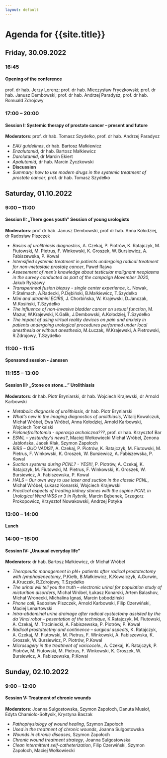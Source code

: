 ```yaml
---
layout: default
---
```

Agenda for {{site.title}}
===

Friday, 30.09.2022
---

### 16:45 
#### Opening of the conference
prof. dr hab. Jerzy Lorenz; prof. dr hab. Mieczysław Fryczkowski; prof. dr hab. Janusz Dembowski; prof. dr hab. Andrzej Paradysz, prof. dr hab. Romuald Zdrojowy

### 17:00 – 20:00
#### Session I: Systemic therapy of prostate cancer – present and future
**Moderators**: prof. dr hab. Tomasz Szydełko, prof. dr hab. Andrzej Paradysz

* *EAU guidelines*, dr hab. Bartosz Małkiewicz
* *Enzalutamid*, dr hab. Bartosz Małkiewicz
* *Darolutamid*, dr Marcin Ekiert
* *Apalutamid*, dr hab. Marcin Życzkowski
* **Discussion**
* *Summary: how to use modern drugs in the systemic treatment of prostate cancer*, prof. dr hab. Tomasz Szydełko

Saturday, 01.10.2022
---

### 9:00 – 11:00
#### Session II: „There goes youth” Session of young urologists
**Moderators**: prof dr hab. Janusz Dembowski, prof dr hab. Anna Kołodziej, dr Radosław Piszczek

* *Basics of urolithiasis diagnostics*, A. Czekaj, P. Piotrów, K. Ratajczyk, M. Fiutowski, M. Pietrus, F. Winkowski, K. Groszek, W. Bursiewicz, A. Fabiszewska, P. Kowal
* *Intensified systemic treatment in patients undergoing radical treatment for non-metastaic prostatę cancer*, Paweł Rajwa
* *Assesement of men’s knowledge about testicular malignant neoplasms in the survey  conducted as part of the campaign Movember 2020*, Jakub Ryszawy
* *Transperineal fusion biopsy - single center experience*, Ł. Nowak, P.Stelmach, A.Radecki, P.Dębiński, B.Małkiewicz, T.Szydełko
* *Mini and ultramini ECIRS*, J. Chorbińska, W. Krajewski, D.Janczak, M.Kosiński, T.Szydełko
* *The influence of non-invasive bladder cancer on sexual function*, M. Mazur, W.Krajewski, K.Galik, J.Dembowski, A.Kołodziej, T.Szydełko
* *The impact of using virtual reality devices on pain and anxiety in patients undergoing urological procedures performed under local anesthesia or without anesthesia*, M.Łuczak, W.Krajewski, A.Pietrowski, R.Zdrojowy, T.Szydełko

### 11:00 - 11:15
#### Sponsored session - Janssen

### 11:155 – 13:00
#### Session III: „Stone on stone…” Urolithiasis
**Moderators**: dr hab. Piotr Bryniarski, dr hab. Wojciech Krajewski, dr Arnold Karbowski

* *Metabolic diagnosis of urolithiasis*, dr hab. Piotr Bryniarski
* *What’s new in the imaging diagnostics of urolithiasis*, Witalij Kowalczuk, Michał Wróbel, Ewa Wróbel, Anna Kołodziej, Arnold Karbowski, Wojciech Tomkalski
* *Pielonefrolitotomia - operacja archaiczna???*, prof. dr hab. Krzysztof Bar
* *ESWL – yesterday's news?*, Maciej Wołkowiecki Michał Wróbel, Zenona Jabłońska, Jacek Kłak, Szymon Zapołoch
* *RIRS – QUO VADIS?*, A. Czekaj, P. Piotrów, K. Ratajczyk, M. Fiutowski, M. Pietrus, F. Winkowski, K. Groszek, W. Bursiewicz, A. Fabiszewska, P. Kowal
* *Suction systems during PCNL? - YES!!!*, P. Piotrów, A. Czekaj, K. Ratajczyk, M. Fiutowski, M. Pietrus, F. Winkowski, K. Groszek, W. Bursiewicz, A. Fabiszewska, P. Kowal
* *HALS – Our own way to use laser and suction in the classic PCNL*, Michał Wróbel, Łukasz Konarski, Wojciech Krajewski
* *Practical aspects of treating kidney stones with the supine PCNL in Urological Ward WSS nr 3 in Rybnik*, Marcin Bębenek, Grzegorz Prokopowicz, Krzysztof Nowakowski, Andrzej Potyka

### 13:00 – 14:00
#### Lunch

### 14:00 – 16:00
#### Session IV: „Unusual everyday life”
**Moderators**: dr hab. Bartosz Małkiewicz, dr Michał Wróbel

* *Therapeutic management in pN+ patients after radical prostatectomy with lymphadenectomy*, P.Kiełb, B.Małkiewicz, K.Kowalczyk, A.Gurwin, A.Kruczek, R.Zdrojowy, T.Szydełko
* *The urinal will tell you the truth – electronic urinal for population study of micturition disorders*, Michał Wróbel, Łukasz Konarski, Artem Balashov, Michał Wronecki, Michalina Ignaś, Marcin Łobodziński
* *Phone call*, Radosław Piszczek, Arnold Karbowski, Filip Czerwiński, Maciej Lenartowski
* *Intra-abdominal urine drainage after radical cystectomy assisted by the da Vinci robot – pesentation of the technique*, K.Ratajczyk, M. Fiutowski, A. Czekaj, M. Trzciniecki, A. Fabiszewska, P. Piotrów, P. Kowal
* *Radical prostatectmy and continence – surgical aspects*, K. Ratajczyk, A. Czekaj, M. Fiutowski, M. Pietrus, F. Winkowski, A. Fabiszewska, K. Groszek, W. Bursiewicz, P. Piotrów,  P.Kowal
* *Microsugery in the treatment of varicocele.*, A. Czekaj, K. Ratajczyk, P. Piotrów, M. Fiutowski, M. Pietrus, F. Winkowski, K. Groszek, W. Bursiewicz, A. Fabiszewska, P.Kowal

Sunday, 02.10.2022
---

### 9:00 – 12:00
#### Session V: Treatment of chronic wounds
**Moderators**: Joanna Sulgostowska, Szymon Zapołoch, Danuta Musioł, Edyta Chamioło-Sołtysik, Krystyna Baszak

* *Pathophysiology of wound healing*, Szymon Zapołoch
* *Used in the treatment of chronic wounds*, Joanna Sulgostowska
* *Wounds in chronic diseases*, Szymon Zapołoch
* *Chronic wound treatment strategy*, Joanna Sulgostowska 
* *Clean intermittent self-catheterization*, Filip Czerwiński, Szymon Zapołoch, Maciej Wołkowiecki
